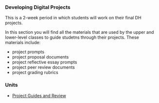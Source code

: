 ### Developing Digital Projects

This is a 2-week period in which students will work on their final DH projects. 

In this section you will find all the materials that are used by the upper and lower-level classes to guide studetns through their projects. These materials include:
- project prompts
- project proposal documents
- project reflective essay prompts
- project peer review documents
- project grading rubrics

### Units
- [Project Guides and Review](https://github.com/marist-asc/dhcourse/tree/master/developing_digital_projects/week14-15project_guide_and_review)




